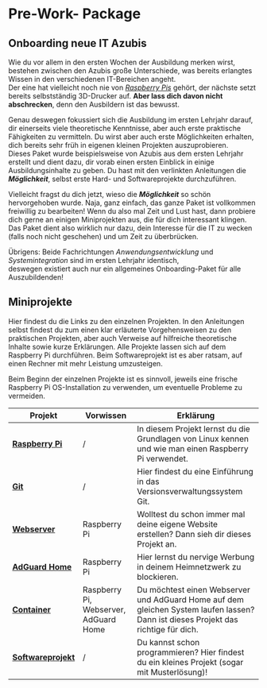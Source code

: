 # Pre-Work- Package
## Onboarding neue IT Azubis


Wie du vor allem in den ersten Wochen der Ausbildung merken wirst, bestehen zwischen den Azubis große Unterschiede, was bereits erlangtes Wissen in den verschiedenen IT-Bereichen angeht.  
Der eine hat vielleicht noch nie von [*Raspberry Pis*](https://www.raspberrypi.com/about/) gehört, der nächste setzt bereits selbstständig 3D-Drucker auf. **Aber lass dich davon nicht abschrecken**, denn den Ausbildern ist das bewusst.

Genau deswegen fokussiert sich die Ausbildung im ersten Lehrjahr darauf, dir einerseits viele theoretische Kenntnisse, aber auch erste praktische Fähigkeiten zu vermitteln. Du wirst aber auch erste Möglichkeiten erhalten, dich bereits sehr früh in eigenen kleinen Projekten auszuprobieren.  
Dieses Paket wurde beispielsweise von Azubis aus dem ersten Lehrjahr erstellt und dient dazu, dir vorab einen ersten Einblick in einige Ausbildungsinhalte zu geben. Du hast mit den verlinkten Anleitungen die ***Möglichkeit***, selbst erste Hard- und Softwareprojekte durchzuführen.

Vielleicht fragst du dich jetzt, wieso die ***Möglichkeit*** so schön hervorgehoben wurde. Naja, ganz einfach, das ganze Paket ist vollkommen freiwillig zu bearbeiten! Wenn du also mal Zeit und Lust hast, dann probiere dich gerne an einigen Miniprojekten aus, die für dich interessant klingen.    
Das Paket dient also wirklich nur dazu, dein Interesse für die IT zu wecken (falls noch nicht geschehen) und um Zeit zu überbrücken.

Übrigens: Beide Fachrichtungen *Anwendungsentwicklung* und *Systemintegration* sind im ersten Lehrjahr identisch,  
deswegen existiert auch nur ein allgemeines Onboarding-Paket für alle Auszubildenden!  


## Miniprojekte
Hier findest du die Links zu den einzelnen Projekten. In den Anleitungen selbst findest du zum einen klar erläuterte Vorgehensweisen zu den praktischen Projekten, aber auch Verweise auf hilfreiche theoretische Inhalte sowie kurze Erklärungen. Alle Projekte lassen sich auf dem Raspberry Pi durchführen. Beim Softwareprojekt ist es aber ratsam, auf einen Rechner mit mehr Leistung umzusteigen.

Beim Beginn der einzelnen Projekte ist es sinnvoll, jeweils eine frische Raspberry Pi OS-Installation zu verwenden, um eventuelle Probleme zu vermeiden.


| Projekt      | Vorwissen     | Erklärung |
|--------------|---------------|-----------|
|[**Raspberry Pi**](<Raspberry Pi/>)|/|In diesem Projekt lernst du die Grundlagen von Linux kennen und wie man einen Raspberry Pi verwendet.|
|[**Git**](Git/)|/|Hier findest du eine Einführung in das Versionsverwaltungssystem Git.|
|[**Webserver**](../../si-it-prwrkpckg-webserver)|Raspberry Pi|Wolltest du schon immer mal deine eigene Website erstellen? Dann sieh dir dieses Projekt an.|
|[**AdGuard Home**](<AdGuard Home/>)|Raspberry Pi|Hier lernst du nervige Werbung in deinem Heimnetzwerk zu blockieren.|
|[**Container**](Container/)|Raspberry Pi, Webserver, AdGuard Home|Du möchtest einen Webserver und AdGuard Home auf dem gleichen System laufen lassen? Dann ist dieses Projekt das richtige für dich.|
|[**Softwareprojekt**]()|/|Du kannst schon programmieren? Hier findest du ein kleines Projekt (sogar mit Musterlösung)!|
